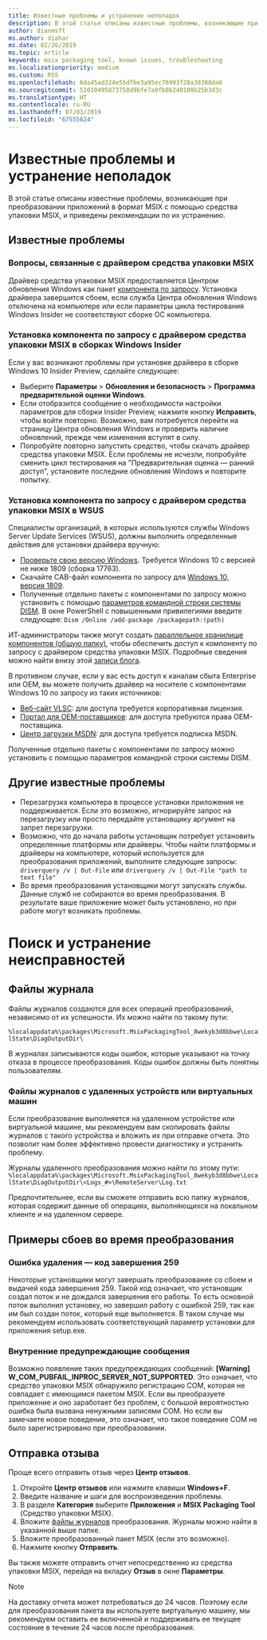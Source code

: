 ```yaml
---
title: Известные проблемы и устранение неполадок
description: В этой статье описаны известные проблемы, возникающие при работе со средством упаковки MSIX, и приведены советы по их устранению.
author: dianmsft
ms.author: diahar
ms.date: 02/26/2019
ms.topic: article
keywords: msix packaging tool, known issues, troubleshooting
ms.localizationpriority: medium
ms.custom: RS5
ms.openlocfilehash: 6da45ad324e55dfbe3a95ec76993f28a38380da6
ms.sourcegitcommit: 52010495873758d9bfe7a9fb0b240108b25b3d3c
ms.translationtype: HT
ms.contentlocale: ru-RU
ms.lasthandoff: 07/03/2019
ms.locfileid: "67555624"
---
```

# <a name="known-issues-and-troubleshooting"></a>Известные проблемы и устранение неполадок

В этой статье описаны известные проблемы, возникающие при преобразовании приложений в формат MSIX с помощью средства упаковки MSIX, и приведены рекомендации по их устранению.

## <a name="known-issues"></a>Известные проблемы

### <a name="msix-packaging-tool-driver-considerations"></a>Вопросы, связанные с драйвером средства упаковки MSIX

Драйвер средства упаковки MSIX предоставляется Центром обновления Windows как пакет [компонента по запросу](https://docs.microsoft.com/windows-hardware/manufacture/desktop/features-on-demand-v2--capabilities). Установка драйвера завершится сбоем, если служба Центра обновления Windows отключена на компьютере или если параметры цикла тестирования Windows Insider не соответствуют сборке ОС компьютера.

### <a name="installing-msix-packaging-tool-driver-fod-on-windows-insider-builds"></a>Установка компонента по запросу с драйвером средства упаковки MSIX в сборках Windows Insider

Если у вас возникают проблемы при установке драйвера в сборке Windows 10 Insider Preview, сделайте следующее:

- Выберите **Параметры** > **Обновления и безопасность** > **Программа предварительной оценки Windows**.
- Если отобразится сообщение о необходимости настройки параметров для сборки Insider Preview, нажмите кнопку **Исправить**, чтобы войти повторно. Возможно, вам потребуется перейти на страницу Центра обновления Windows и проверить наличие обновлений, прежде чем изменения вступят в силу.
- Попробуйте повторно запустить средство, чтобы скачать драйвер средства упаковки MSIX. Если проблемы не исчезли, попробуйте сменить цикл тестирования на "Предварительная оценка — ранний доступ", установите последние обновления Windows и повторите попытку.

### <a name="installing-msix-packaging-tool-driver-fod-in-wsus"></a>Установка компонента по запросу с драйвером средства упаковки MSIX в WSUS

Специалисты организаций, в которых используются службы Windows Server Update Services (WSUS), должны выполнить определенные действия для установки драйвера вручную:

- [Проверьте свою версию Windows](https://support.microsoft.com/help/13443/windows-which-operating-system). Требуется Windows 10 с версией не ниже 1809 (сборка 17763).
- Скачайте CAB-файл компонента по запросу для [Windows 10, версия 1809](https://download.microsoft.com/download/8/4/3/8436215A-42DB-4FD2-966D-60D436D6EEFC/Msix-PackagingTool-Driver-Package~31bf3856ad364e35~amd64~~.cab).
- Полученные отдельно пакеты с компонентами по запросу можно установить с помощью [параметров командной строки системы DISM](https://docs.microsoft.com/windows-hardware/manufacture/desktop/dism-operating-system-package-servicing-command-line-options). В окне PowerShell с повышенными привилегиями введите следующее: ```Dism /Online /add-package /packagepath:(path)```

ИТ-администраторы также могут создать [параллельное хранилище компонентов (общую папку)](https://docs.microsoft.com/windows-server/administration/server-manager/configure-features-on-demand-in-windows-server), чтобы обеспечить доступ к компоненту по запросу с драйвером средства упаковки MSIX. Подробные сведения можно найти внизу этой [записи блога](https://techcommunity.microsoft.com/t5/Windows-IT-Pro-Blog/Language-pack-acquisition-and-retention-for-enterprise-devices/ba-p/275404).

В противном случае, если у вас есть доступ к каналам сбыта Enterprise или OEM, вы можете получить драйвер на носителе с компонентами Windows 10 по запросу из таких источников:

- [Веб-сайт VLSC](https://www.microsoft.com/Licensing/servicecenter/default.aspx): для доступа требуется корпоративная лицензия.
- [Портал для OEM-поставщиков](https://www.microsoftoem.com): для доступа требуются права OEM-поставщика.
- [Центр загрузки MSDN](https://my.visualstudio.com/Downloads/Featured): для доступа требуется подписка MSDN.

Полученные отдельно пакеты с компонентами по запросу можно установить с помощью параметров командной строки системы DISM.

## <a name="other-known-issues"></a>Другие известные проблемы

- Перезагрузка компьютера в процессе установки приложения не поддерживается. Если это возможно, игнорируйте запрос на перезагрузку или просто передайте установщику аргумент на запрет перезагрузки.
- Возможно, что до начала работы установщик потребует установить определенные платформы или драйверы. Чтобы найти платформы и драйверы на компьютере, который используется для преобразования приложений, выполните следующие запросы: ```driverquery /v | Out-File``` или ```driverquery /v | Out-File "path to text file"```
- Во время преобразования установщики могут запускать службы. Данные служб не собираются во время преобразования. В результате ваше приложение может быть установлено, но при работе могут возникать проблемы.

# <a name="troubleshooting"></a>Поиск и устранение неисправностей

## <a name="log-files"></a>Файлы журнала

Файлы журналов создаются для всех операций преобразований, независимо от их успешности. Их можно найти по такому пути: 

`%localappdata%\packages\Microsoft.MsixPackagingTool_8wekyb3d8bbwe\LocalState\DiagOutputDir\`

В журналах записываются коды ошибок, которые указывают на точку отказа в процессе преобразования. Коды ошибок должны быть понятны пользователям.

### <a name="log-files-from-remote-devices-or-vms"></a>Файлы журналов с удаленных устройств или виртуальных машин

Если преобразование выполняется на удаленном устройстве или виртуальной машине, мы рекомендуем вам скопировать файлы журналов с такого устройства и вложить их при отправке отчета. Это позволит нам более эффективно провести диагностику и устранить проблему. 

Журналы удаленного преобразования можно найти по этому пути: `%localappdata%\packages\Microsoft.MsixPackagingTool_8wekyb3d8bbwe\LocalState\DiagOutputDir\<Logs_#>\RemoteServer\Log.txt`

Предпочтительнее, если вы сможете отправить всю папку журналов, которая содержит данные об операциях, выполняющихся на локальном клиенте и на удаленном сервере.

## <a name="examples-of-failures-during-conversions"></a>Примеры сбоев во время преобразования

### <a name="uninstallation-error---exit-code-259"></a>Ошибка удаления — код завершения 259

Некоторые установщики могут завершать преобразование со сбоем и выдачей кода завершения 259. Такой код означает, что установщик создал поток и не дождался завершения его работы. То есть основной поток выполнил установку, но завершил работу с ошибкой 259, так как им был создан поток, который еще выполняется. В таком случае мы рекомендуем использовать соответствующий параметр установки для приложения setup.exe.

### <a name="internal-warning-messages"></a>Внутренние предупреждающие сообщения

Возможно появление таких предупреждающих сообщений: **[Warning] W_COM_PUBFAIL_INPROC_SERVER_NOT_SUPPORTED**.
Это означает, что средство упаковки MSIX обнаружило регистрацию COM, которая не совпадает с имеющимся пакетом MSIX. Если вы преобразуете приложение и оно заработает без проблем, с большой вероятностью ошибка была вызвана ненужными записями COM. Но если вы замечаете новое поведение, это означает, что такое поведение COM не было зарегистрировано при преобразовании.

## <a name="sending-feedback"></a>Отправка отзыва

Проще всего отправить отзыв через **Центр отзывов**.
1. Откройте **Центр отзывов** или нажмите клавиши **Windows+F**.
2. Введите название и шаги для воспроизведения проблемы.
3. В разделе **Категория** выберите **Приложения** и **MSIX Packaging Tool** (Средство упаковки MSIX).
4. Вложите [файлы журналов](#log-files) преобразования. Журналы можно найти в указанной выше папке.
5. Вложите преобразованный пакет MSIX (если это возможно).
6. Нажмите кнопку **Отправить**.

Вы также можете отправить отчет непосредственно из средства упаковки MSIX, перейдя на вкладку **Отзыв** в окне **Параметры**. 

> [!NOTE]
> На доставку отчета может потребоваться до 24 часов. Поэтому если для преобразования пакета вы используете виртуальную машину, мы рекомендуем оставить ее включенной и поддерживать ее текущее состояние в течение 24 часов после преобразования. 
